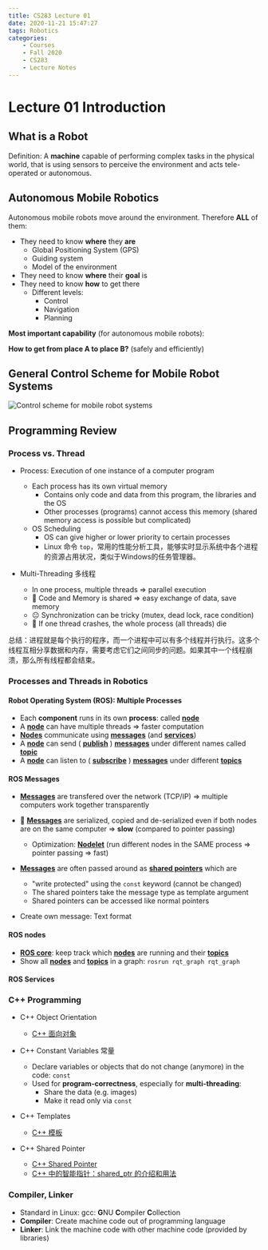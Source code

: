 ```yaml
---
title: CS283 Lecture 01
date: 2020-11-21 15:47:27
tags: Robotics
categories:
    - Courses
    - Fall 2020
    - CS283
    - Lecture Notes
---
```


# Lecture 01 Introduction

## What is a Robot

Definition: A **machine** capable of performing complex tasks in the physical world, 
that is using sensors to perceive the environment and acts tele-operated or autonomous.

## Autonomous Mobile Robotics

Autonomous mobile robots move around the environment.
Therefore **ALL** of them: 
* They need to know **where** they **are**
  * Global Positioning System (GPS)
  * Guiding system
  * Model of the environment
* They need to know **where** their **goal** is
* They need to know **how** to get there
  * Different levels:
    * Control
    * Navigation
    * Planning

**Most important capability** (for autonomous mobile robots): 

**How to get from place A to place B?** (safely and efficiently)

## General Control Scheme for Mobile Robot Systems

![Control scheme for mobile robot systems](Lec01_1.jpg)

## Programming Review

### Process vs. Thread

* Process: Execution of one instance of a computer program
  * Each process has its own virtual memory
    * Contains only code and data from this program, the libraries and the OS
    * Other processes (programs) cannot access this memory (shared memory access is possible but complicated)
  * OS Scheduling
    * OS can give higher or lower priority to certain processes
    * Linux 命令 `top`，常用的性能分析工具，能够实时显示系统中各个进程的资源占用状况，类似于Windows的任务管理器。

* Multi-Threading 多线程
  * In one process, multiple threads => parallel execution
  * 🙂 Code and Memory is shared => easy exchange of data, save memory
  * 😐 Synchronization can be tricky (mutex, dead lock, race condition)
  * 🙁 If one thread crashes, the whole process (all threads) die

总结：进程就是每个执行的程序，而一个进程中可以有多个线程并行执行。这多个线程互相分享数据和内存，需要考虑它们之间同步的问题。如果其中一个线程崩溃，那么所有线程都会结束。

### Processes and Threads in Robotics 

#### Robot Operating System (ROS): Multiple Processes

* Each **component** runs in its own **process**: called <u>**node**</u>
* A <u>**node**</u> can have multiple threads => faster computation
* <u>**Nodes**</u> communicate using <u>**messages**</u> (and <u>**services**</u>)
* A <u>**node**</u> can send ( <u>**publish**</u> ) <u>**messages**</u> under different names called <u>**topic**</u>
* A <u>**node**</u> can listen to ( <u>**subscribe**</u> ) <u>**messages**</u> under different <u>**topics**</u>

#### ROS Messages
* <u>**Messages**</u> are transfered over the network (TCP/IP) => multiple computers work together transparently
* 🙁 <u>**Messages**</u> are serialized, copied and de-serialized even if both nodes are on the same computer => **slow** (compared to pointer passing)
  * Optimization: <u>**Nodelet**</u> (run different nodes in the SAME process => pointer passing => fast)
* <u>**Messages**</u> are often passed around as <u>**shared pointers**</u> which are 
  * "write protected" using the `const` keyword (cannot be changed)
  * The shared pointers take the message type as template argument
  * Shared pointers can be accessed like normal pointers

* Create own message: Text format

#### ROS nodes
* <u>**ROS core**</u>: keep track which <u>**nodes**</u> are running and their <u>**topics**</u>
* Show all <u>**nodes**</u> and <u>**topics**</u> in a graph: `rosrun rqt_graph rqt_graph`

#### ROS Services

### C++ Programming

* C++ Object Orientation
  * [C++ 面向对象](https://www.runoob.com/cplusplus/cpp-classes-objects.html)

* C++ Constant Variables 常量
  * Declare variables or objects that do not change (anymore) in the code: `const`
  * Used for **program-correctness**, especially for **multi-threading**:
    * Share the data (e.g. images)
    * Make it read only via `const`

* C++ Templates
  * [C++ 模板](https://www.runoob.com/cplusplus/cpp-templates.html)

* C++ Shared Pointer
  * [C++ Shared Pointer](https://en.cppreference.com/w/cpp/memory/shared_ptr)
  * [C++ 中的智能指针：shared_ptr 的介绍和用法](https://blog.csdn.net/thinkerleo1997/article/details/78754919)

### Compiler, Linker

* Standard in Linux: gcc: **G**NU **C**ompiler **C**ollection
* **Compiler**: Create machine code out of programming language
* **Linker**: Link the machine code with other machine code (provided by libraries)

